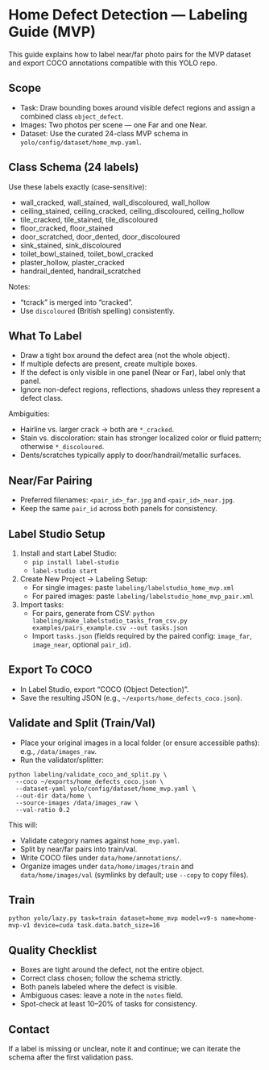 # Home Defect Detection — Labeling Guide (MVP)

This guide explains how to label near/far photo pairs for the MVP dataset and export COCO annotations compatible with this YOLO repo.

## Scope
- Task: Draw bounding boxes around visible defect regions and assign a combined class `object_defect`.
- Images: Two photos per scene — one Far and one Near.
- Dataset: Use the curated 24-class MVP schema in `yolo/config/dataset/home_mvp.yaml`.

## Class Schema (24 labels)
Use these labels exactly (case-sensitive):

- wall_cracked, wall_stained, wall_discoloured, wall_hollow
- ceiling_stained, ceiling_cracked, ceiling_discoloured, ceiling_hollow
- tile_cracked, tile_stained, tile_discoloured
- floor_cracked, floor_stained
- door_scratched, door_dented, door_discoloured
- sink_stained, sink_discoloured
- toilet_bowl_stained, toilet_bowl_cracked
- plaster_hollow, plaster_cracked
- handrail_dented, handrail_scratched

Notes:
- “tcrack” is merged into “cracked”.
- Use `discoloured` (British spelling) consistently.

## What To Label
- Draw a tight box around the defect area (not the whole object).
- If multiple defects are present, create multiple boxes.
- If the defect is only visible in one panel (Near or Far), label only that panel.
- Ignore non-defect regions, reflections, shadows unless they represent a defect class.

Ambiguities:
- Hairline vs. larger crack → both are `*_cracked`.
- Stain vs. discoloration: stain has stronger localized color or fluid pattern; otherwise `*_discoloured`.
- Dents/scratches typically apply to door/handrail/metallic surfaces.

## Near/Far Pairing
- Preferred filenames: `<pair_id>_far.jpg` and `<pair_id>_near.jpg`.
- Keep the same `pair_id` across both panels for consistency.

## Label Studio Setup
1) Install and start Label Studio:
   - `pip install label-studio`
   - `label-studio start`
2) Create New Project → Labeling Setup:
   - For single images: paste `labeling/labelstudio_home_mvp.xml`
   - For paired images: paste `labeling/labelstudio_home_mvp_pair.xml`
3) Import tasks:
   - For pairs, generate from CSV: `python labeling/make_labelstudio_tasks_from_csv.py examples/pairs_example.csv --out tasks.json`
   - Import `tasks.json` (fields required by the paired config: `image_far`, `image_near`, optional `pair_id`).

## Export To COCO
- In Label Studio, export “COCO (Object Detection)”.
- Save the resulting JSON (e.g., `~/exports/home_defects_coco.json`).

## Validate and Split (Train/Val)
- Place your original images in a local folder (or ensure accessible paths): e.g., `/data/images_raw`.
- Run the validator/splitter:

```
python labeling/validate_coco_and_split.py \
  --coco ~/exports/home_defects_coco.json \
  --dataset-yaml yolo/config/dataset/home_mvp.yaml \
  --out-dir data/home \
  --source-images /data/images_raw \
  --val-ratio 0.2
```

This will:
- Validate category names against `home_mvp.yaml`.
- Split by near/far pairs into train/val.
- Write COCO files under `data/home/annotations/`.
- Organize images under `data/home/images/train` and `data/home/images/val` (symlinks by default; use `--copy` to copy files).

## Train
```
python yolo/lazy.py task=train dataset=home_mvp model=v9-s name=home-mvp-v1 device=cuda task.data.batch_size=16
```

## Quality Checklist
- Boxes are tight around the defect, not the entire object.
- Correct class chosen; follow the schema strictly.
- Both panels labeled where the defect is visible.
- Ambiguous cases: leave a note in the `notes` field.
- Spot-check at least 10–20% of tasks for consistency.

## Contact
If a label is missing or unclear, note it and continue; we can iterate the schema after the first validation pass.


